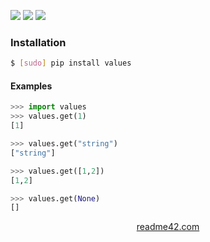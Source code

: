 <!--
https://readme42.com
-->


[![](https://img.shields.io/pypi/v/values.svg?maxAge=3600)](https://pypi.org/project/values/)
[![](https://img.shields.io/badge/License-Unlicense-blue.svg?longCache=True)](https://unlicense.org/)
[![](https://github.com/andrewp-as-is/values.py/workflows/tests42/badge.svg)](https://github.com/andrewp-as-is/values.py/actions)

### Installation
```bash
$ [sudo] pip install values
```

#### Examples
```python
>>> import values
>>> values.get(1)
[1]

>>> values.get("string")
["string"]

>>> values.get([1,2])
[1,2]

>>> values.get(None)
[]
```

<p align="center">
    <a href="https://readme42.com/">readme42.com</a>
</p>
